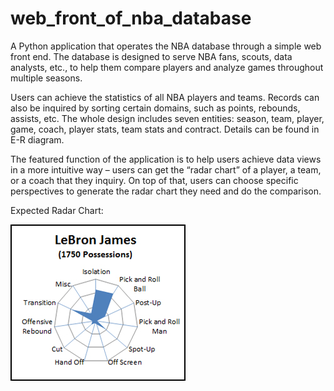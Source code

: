 # web_front_of_nba_database
A Python application that operates the NBA database through a simple web front end. The database is designed to serve NBA fans, scouts, data analysts, etc., to help them compare players and analyze games throughout multiple seasons. 

Users can achieve the statistics of all NBA players and teams. Records can also be inquired by sorting certain domains, such as points, rebounds, assists, etc. The whole design includes seven entities: season, team, player, game, coach, player stats, team stats and contract. Details can be found in E-R diagram.

The featured function of the application is to help users achieve data views in a more intuitive way – users can get the “radar chart” of a player, a team, or a coach that they inquiry. On top of that, users can choose specific perspectives to generate the radar chart they need and do the comparison.

Expected Radar Chart:

![alt text](https://github.com/hyraymond/web_front_of_nba_database/blob/master/scratch/exp_radar_chart.jpeg)
